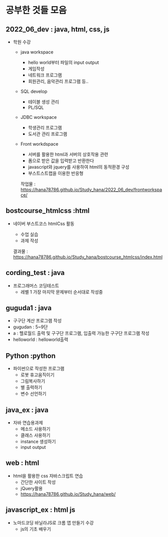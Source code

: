 # 공부한 것들 모음

## 2022_06_dev : java, html, css, js

- 학원 수강 
  - java workspace
    - hello world부터 파일의 input output
    - 게임작성
    - 네트워크 프로그램
    - 회원관리, 음악관리 프로그램 등..
  - SQL develop
    - 테이블 생성 관리
    - PL/SQL
  - JDBC workspace
    - 학생관리 프로그램
    - 도서관 관리 프로그램
  - Front workdspace
    - 서버를 활용한 html과 서버의 상호작용 관련
    - 폼으로 받은 값을 입력받고 반환한다
    - javascript와 jquery를 사용하여 html의 동적환경 구성
    - 부스트스트랩을 이용한 반응형 
    
    작업물 : https://hana78786.github.io/Study_hana/2022_06_dev/frontworkspace/

## bostcourse_htmlcss :html

- 네이버 부스트코스 htmlCss 활동

  - 수업 실습
  - 과제 작성

  결과물 :   https://hana78786.github.io/Study_hana/bostcourse_htmlcss/index.html

## cording_test : java

- 프로그래머스 코딩테스트
  - 레벨 1 가장 마지막 문제부터 순서대로 작성중

## guguda1 : java

- 구구단 계산 프로그램 작성 
- gugudan : 5~9단
- a : 헬로월드 출력 및 구구단 프로그램, 입출력 가능한 구구단 프로그램 작성
- helloworld : helloworld출력

## Python :python

- 파이썬으로 작성한 프로그램
  - 로봇 휴고움직이기
  - 그림복사하기
  - 별 출력하기
  - 변수 선언하기



## java_ex : java

- 자바 연습용과제
  - 메소드 사용하기
  - 클래스 사용하기
  - instance 생성하기
  - input output

## web : html

- html을 활용한 css 자바스크립트 연습
  - 간단한 사이트 작성
  - jQuery활용
  - https://hana78786.github.io/Study_hana/web/
  
## javascript_ex : html js
 
 - 노마드코딩 바닐라JS로 크롬 앱 만들기 수강
    - js의 기초 배우기
